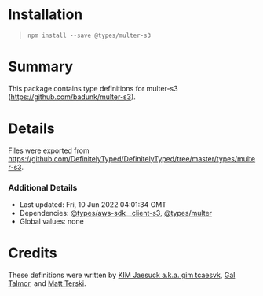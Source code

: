 # Installation
> `npm install --save @types/multer-s3`

# Summary
This package contains type definitions for multer-s3 (https://github.com/badunk/multer-s3).

# Details
Files were exported from https://github.com/DefinitelyTyped/DefinitelyTyped/tree/master/types/multer-s3.

### Additional Details
 * Last updated: Fri, 10 Jun 2022 04:01:34 GMT
 * Dependencies: [@types/aws-sdk__client-s3](https://npmjs.com/package/@types/aws-sdk__client-s3), [@types/multer](https://npmjs.com/package/@types/multer)
 * Global values: none

# Credits
These definitions were written by [KIM Jaesuck a.k.a. gim tcaesvk](https://github.com/tcaesvk), [Gal Talmor](https://github.com/galtalmor), and [Matt Terski](https://github.com/terski).
